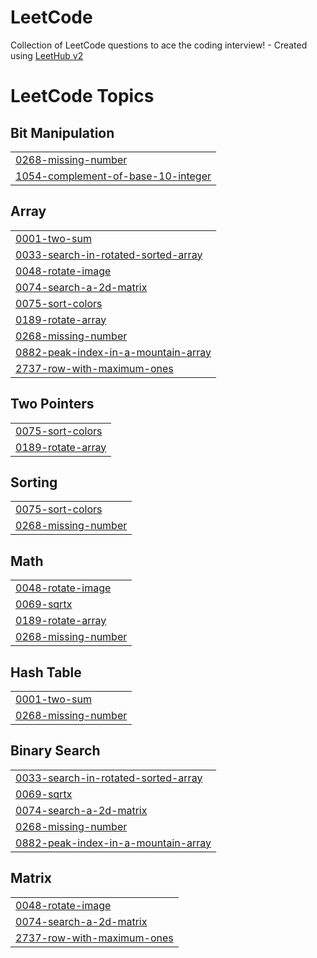 # LeetCode
Collection of LeetCode questions to ace the coding interview! - Created using [LeetHub v2](https://github.com/arunbhardwaj/LeetHub-2.0)

<!---LeetCode Topics Start-->
# LeetCode Topics
## Bit Manipulation
|  |
| ------- |
| [0268-missing-number](https://github.com/mansavigarg/LeetCode/tree/master/0268-missing-number) |
| [1054-complement-of-base-10-integer](https://github.com/mansavigarg/LeetCode/tree/master/1054-complement-of-base-10-integer) |
## Array
|  |
| ------- |
| [0001-two-sum](https://github.com/mansavigarg/LeetCode/tree/master/0001-two-sum) |
| [0033-search-in-rotated-sorted-array](https://github.com/mansavigarg/LeetCode/tree/master/0033-search-in-rotated-sorted-array) |
| [0048-rotate-image](https://github.com/mansavigarg/LeetCode/tree/master/0048-rotate-image) |
| [0074-search-a-2d-matrix](https://github.com/mansavigarg/LeetCode/tree/master/0074-search-a-2d-matrix) |
| [0075-sort-colors](https://github.com/mansavigarg/LeetCode/tree/master/0075-sort-colors) |
| [0189-rotate-array](https://github.com/mansavigarg/LeetCode/tree/master/0189-rotate-array) |
| [0268-missing-number](https://github.com/mansavigarg/LeetCode/tree/master/0268-missing-number) |
| [0882-peak-index-in-a-mountain-array](https://github.com/mansavigarg/LeetCode/tree/master/0882-peak-index-in-a-mountain-array) |
| [2737-row-with-maximum-ones](https://github.com/mansavigarg/LeetCode/tree/master/2737-row-with-maximum-ones) |
## Two Pointers
|  |
| ------- |
| [0075-sort-colors](https://github.com/mansavigarg/LeetCode/tree/master/0075-sort-colors) |
| [0189-rotate-array](https://github.com/mansavigarg/LeetCode/tree/master/0189-rotate-array) |
## Sorting
|  |
| ------- |
| [0075-sort-colors](https://github.com/mansavigarg/LeetCode/tree/master/0075-sort-colors) |
| [0268-missing-number](https://github.com/mansavigarg/LeetCode/tree/master/0268-missing-number) |
## Math
|  |
| ------- |
| [0048-rotate-image](https://github.com/mansavigarg/LeetCode/tree/master/0048-rotate-image) |
| [0069-sqrtx](https://github.com/mansavigarg/LeetCode/tree/master/0069-sqrtx) |
| [0189-rotate-array](https://github.com/mansavigarg/LeetCode/tree/master/0189-rotate-array) |
| [0268-missing-number](https://github.com/mansavigarg/LeetCode/tree/master/0268-missing-number) |
## Hash Table
|  |
| ------- |
| [0001-two-sum](https://github.com/mansavigarg/LeetCode/tree/master/0001-two-sum) |
| [0268-missing-number](https://github.com/mansavigarg/LeetCode/tree/master/0268-missing-number) |
## Binary Search
|  |
| ------- |
| [0033-search-in-rotated-sorted-array](https://github.com/mansavigarg/LeetCode/tree/master/0033-search-in-rotated-sorted-array) |
| [0069-sqrtx](https://github.com/mansavigarg/LeetCode/tree/master/0069-sqrtx) |
| [0074-search-a-2d-matrix](https://github.com/mansavigarg/LeetCode/tree/master/0074-search-a-2d-matrix) |
| [0268-missing-number](https://github.com/mansavigarg/LeetCode/tree/master/0268-missing-number) |
| [0882-peak-index-in-a-mountain-array](https://github.com/mansavigarg/LeetCode/tree/master/0882-peak-index-in-a-mountain-array) |
## Matrix
|  |
| ------- |
| [0048-rotate-image](https://github.com/mansavigarg/LeetCode/tree/master/0048-rotate-image) |
| [0074-search-a-2d-matrix](https://github.com/mansavigarg/LeetCode/tree/master/0074-search-a-2d-matrix) |
| [2737-row-with-maximum-ones](https://github.com/mansavigarg/LeetCode/tree/master/2737-row-with-maximum-ones) |
<!---LeetCode Topics End-->